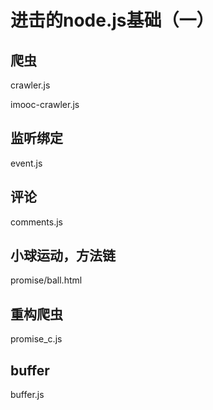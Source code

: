 	

进击的node.js基础（一）
======

## 爬虫
crawler.js

imooc-crawler.js



## 监听绑定

event.js



## 评论
comments.js



## 小球运动，方法链
promise/ball.html



## 重构爬虫
promise_c.js



## buffer
buffer.js

